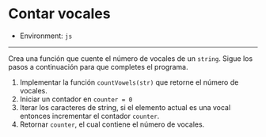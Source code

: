 # Contar vocales

* Environment: `js`

***

Crea una función que cuente el número de vocales de un `string`. Sigue los pasos
a continuación para que completes el programa.

1. Implementar la función `countVowels(str)` que retorne el número de vocales.
2. Iniciar un contador en `counter = 0`
3. Iterar los caracteres de string, si el elemento actual es una vocal entonces
   incrementar el contador `counter`.
4. Retornar `counter`, el cual contiene el número de vocales.
